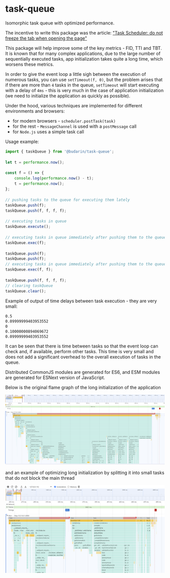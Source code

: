 # task-queue

Isomorphic task queue with optimized performance.

The incentive to write this package was the article: ["Task Scheduler: do not freeze the tab when opening the page"](https://habr.com/ru/companies/jugru/articles/716620/)

This package will help improve some of the key metrics - FID, TTI and TBT.
It is known that for many complex applications, due to the large number of sequentially executed tasks, app initialization takes quite a long time, which worsens these metrics.

In order to give the event loop a little sigh between the execution of numerous tasks, you can use `setTimeout(f, 0)`, but the problem arises that if there are more than `4` tasks in the queue, `setTimeout` will start executing with a delay of `4ms` - this is very much in the case of application initialization (we need to initialize the application as quickly as possible).

Under the hood, various techniques are implemented for different environments and browsers:

-   for modern browsers - `scheduler.postTask(task)`
-   for the rest - `MessageChannel` is used with a `postMessage` call
-   for `Node.js` uses a simple task call

Usage example:

```js
import { taskQueue } from '@budarin/task-queue';

let t = performance.now();

const f = () => {
    console.log(performance.now() - t);
    t = performance.now();
};

// pushing tasks to the queue for executing them lately
taskQueue.push(f);
taskQueue.push(f, f, f, f);

// executing tasks in queue
taskQueue.execute();

// executing tasks in queue immediately after pushing them to the queue
taskQueue.exec(f);

taskQueue.push(f);
taskQueue.push(f);
// executing tasks in queue immediately after pushing them to the queue
taskQueue.exec(f, f);

taskQueue.push(f, f, f, f);
// clearing taskQueue
taskQueue.clear();
```

Example of output of time delays between task execution - they are very small:

```
0.5
0.09999999403953552
0
0.10000000894069672
0.09999999403953552
```

It can be seen that there is time between tasks so that the event loop can check and, if available, perform other tasks.
This time is very small and does not add a significant overhead to the overall execution of tasks in the queue.

Distributed CommonJS modules are generated for ES6, and ESM modules are generated for ESNext version of JavaScript.

Below is the original flame graph of the long initialization of the application

![log task](assets/long-task.png)

and an example of optimizing long initialization by splitting it into small tasks that do not block the main thread

![ыьфдд ефылы](assets/small-tasks.png)
